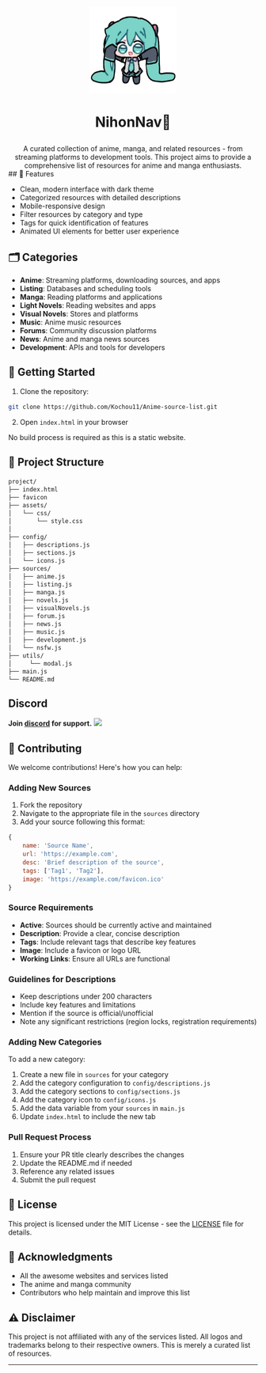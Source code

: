 <p align="center">
  <a href="https://github.com/Kochou11/Anime-source-list">
    <img src= "assets/miku.png"
      alt="miku" 
      width="175" 
      height="175"
      decoding="async"
      fetchpriority="high"
    />
  </a>
</p>

#  <p align="center">NihonNav🎌</p>

<div align= "center">
A curated collection of anime, manga, and related resources - from streaming platforms to development tools. This project aims to provide a comprehensive list of resources for anime and manga enthusiasts.
</div>
## 🌟 Features

- Clean, modern interface with dark theme
- Categorized resources with detailed descriptions
- Mobile-responsive design
- Filter resources by category and type
- Tags for quick identification of features
- Animated UI elements for better user experience


## 🗂️ Categories

- **Anime**: Streaming platforms, downloading sources, and apps
- **Listing**: Databases and scheduling tools
- **Manga**: Reading platforms and applications
- **Light Novels**: Reading websites and apps
- **Visual Novels**: Stores and platforms
- **Music**: Anime music resources
- **Forums**: Community discussion platforms
- **News**: Anime and manga news sources
- **Development**: APIs and tools for developers

## 🚀 Getting Started

1. Clone the repository:
```bash
git clone https://github.com/Kochou11/Anime-source-list.git
```

2. Open `index.html` in your browser

No build process is required as this is a static website.

## 📁 Project Structure

```
project/
├── index.html
├── favicon
├── assets/
│   └── css/
│       └── style.css
│ 
├── config/
│   ├── descriptions.js
│   ├── sections.js
│   └── icons.js
├── sources/
│   ├── anime.js
│   ├── listing.js
│   ├── manga.js
│   ├── novels.js
│   ├── visualNovels.js
│   ├── forum.js
│   ├── news.js
│   ├── music.js
│   ├── development.js
│   └── nsfw.js
├── utils/
│     └── modal.js
├── main.js
└── README.md
```
## Discord 
**Join [discord](https://discord.gg/eqSPdMmcbE) for support.**
[![](https://dcbadge.limes.pink/api/server/https://discord.gg/eqSPdMmcbE)](https://discord.gg/eqSPdMmcbE)

## 🤝 Contributing

We welcome contributions! Here's how you can help:

### Adding New Sources

1. Fork the repository
2. Navigate to the appropriate file in the `sources` directory
3. Add your source following this format:

```javascript
{
    name: 'Source Name',
    url: 'https://example.com',
    desc: 'Brief description of the source',
    tags: ['Tag1', 'Tag2'],
    image: 'https://example.com/favicon.ico'
}
```

### Source Requirements

- **Active**: Sources should be currently active and maintained
- **Description**: Provide a clear, concise description
- **Tags**: Include relevant tags that describe key features
- **Image**: Include a favicon or logo URL
- **Working Links**: Ensure all URLs are functional

### Guidelines for Descriptions

- Keep descriptions under 200 characters
- Include key features and limitations
- Mention if the source is official/unofficial
- Note any significant restrictions (region locks, registration requirements)

### Adding New Categories

To add a new category:

1. Create a new file in `sources` for your category
2. Add the category configuration to `config/descriptions.js`
3. Add the category sections to `config/sections.js`
4. Add the category icon to `config/icons.js`
5. Add the data variable from your `sources` in `main.js`
6. Update `index.html` to include the new tab

### Pull Request Process

1. Ensure your PR title clearly describes the changes
2. Update the README.md if needed
3. Reference any related issues
4. Submit the pull request



## 📝 License

This project is licensed under the MIT License - see the [LICENSE](https://github.com/Kochou11/Anime-source-list/blob/main/LICENSE) file for details.

## 🙏 Acknowledgments

- All the awesome websites and services listed
- The anime and manga community
- Contributors who help maintain and improve this list

## ⚠️ Disclaimer

This project is not affiliated with any of the services listed. All logos and trademarks belong to their respective owners. This is merely a curated list of resources.

---
